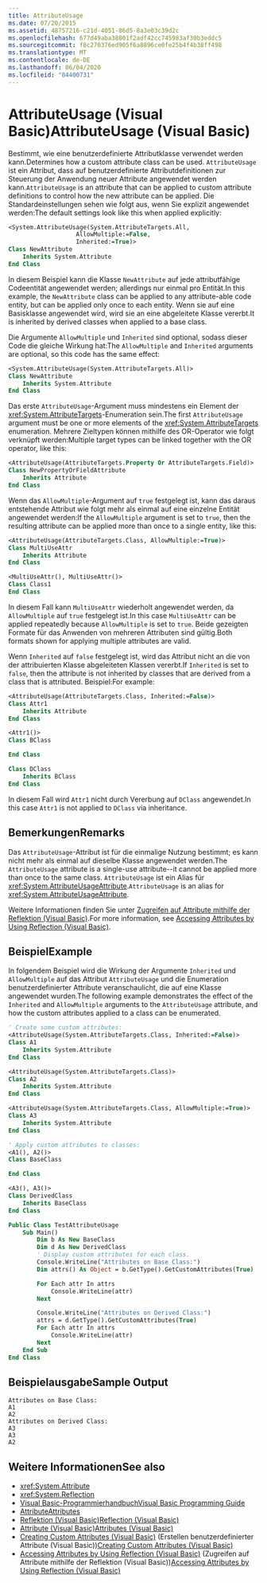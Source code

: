```yaml
---
title: AttributeUsage
ms.date: 07/20/2015
ms.assetid: 48757216-c21d-4051-86d5-8a3e03c39d2c
ms.openlocfilehash: 677d49aba38801f2adf42cc745983af30b3eddc5
ms.sourcegitcommit: f8c270376ed905f6a8896ce0fe25b4f4b38ff498
ms.translationtype: MT
ms.contentlocale: de-DE
ms.lasthandoff: 06/04/2020
ms.locfileid: "84400731"
---
```

# <a name="attributeusage-visual-basic"></a><span data-ttu-id="92d7f-102">AttributeUsage (Visual Basic)</span><span class="sxs-lookup"><span data-stu-id="92d7f-102">AttributeUsage (Visual Basic)</span></span>

<span data-ttu-id="92d7f-103">Bestimmt, wie eine benutzerdefinierte Attributklasse verwendet werden kann.</span><span class="sxs-lookup"><span data-stu-id="92d7f-103">Determines how a custom attribute class can be used.</span></span> <span data-ttu-id="92d7f-104">`AttributeUsage` ist ein Attribut, dass auf benutzerdefinierte Attributdefinitionen zur Steuerung der Anwendung neuer Attribute angewendet werden kann.</span><span class="sxs-lookup"><span data-stu-id="92d7f-104">`AttributeUsage` is an attribute that can be applied to custom attribute definitions to control how the new attribute can be applied.</span></span> <span data-ttu-id="92d7f-105">Die Standardeinstellungen sehen wie folgt aus, wenn Sie explizit angewendet werden:</span><span class="sxs-lookup"><span data-stu-id="92d7f-105">The default settings look like this when applied explicitly:</span></span>

```vb
<System.AttributeUsage(System.AttributeTargets.All,
                   AllowMultiple:=False,
                   Inherited:=True)>
Class NewAttribute
    Inherits System.Attribute
End Class
```

<span data-ttu-id="92d7f-106">In diesem Beispiel kann die Klasse `NewAttribute` auf jede attributfähige Codeentität angewendet werden; allerdings nur einmal pro Entität.</span><span class="sxs-lookup"><span data-stu-id="92d7f-106">In this example, the `NewAttribute` class can be applied to any attribute-able code entity, but can be applied only once to each entity.</span></span> <span data-ttu-id="92d7f-107">Wenn sie auf eine Basisklasse angewendet wird, wird sie an eine abgeleitete Klasse vererbt.</span><span class="sxs-lookup"><span data-stu-id="92d7f-107">It is inherited by derived classes when applied to a base class.</span></span>

<span data-ttu-id="92d7f-108">Die Argumente `AllowMultiple` und `Inherited` sind optional, sodass dieser Code die gleiche Wirkung hat:</span><span class="sxs-lookup"><span data-stu-id="92d7f-108">The `AllowMultiple` and `Inherited` arguments are optional, so this code has the same effect:</span></span>

```vb
<System.AttributeUsage(System.AttributeTargets.All)>
Class NewAttribute
    Inherits System.Attribute
End Class
```

<span data-ttu-id="92d7f-109">Das erste `AttributeUsage`-Argument muss mindestens ein Element der <xref:System.AttributeTargets>-Enumeration sein.</span><span class="sxs-lookup"><span data-stu-id="92d7f-109">The first `AttributeUsage` argument must be one or more elements of the <xref:System.AttributeTargets> enumeration.</span></span> <span data-ttu-id="92d7f-110">Mehrere Zieltypen können mithilfe des OR-Operator wie folgt verknüpft werden:</span><span class="sxs-lookup"><span data-stu-id="92d7f-110">Multiple target types can be linked together with the OR operator, like this:</span></span>

```vb
<AttributeUsage(AttributeTargets.Property Or AttributeTargets.Field)>
Class NewPropertyOrFieldAttribute
    Inherits Attribute
End Class
```

<span data-ttu-id="92d7f-111">Wenn das `AllowMultiple`-Argument auf `true` festgelegt ist, kann das daraus entstehende Attribut wie folgt mehr als einmal auf eine einzelne Entität angewendet werden:</span><span class="sxs-lookup"><span data-stu-id="92d7f-111">If the `AllowMultiple` argument is set to `true`, then the resulting attribute can be applied more than once to a single entity, like this:</span></span>

```vb
<AttributeUsage(AttributeTargets.Class, AllowMultiple:=True)>
Class MultiUseAttr
    Inherits Attribute
End Class

<MultiUseAttr(), MultiUseAttr()>
Class Class1
End Class
```

<span data-ttu-id="92d7f-112">In diesem Fall kann `MultiUseAttr` wiederholt angewendet werden, da `AllowMultiple` auf `true` festgelegt ist.</span><span class="sxs-lookup"><span data-stu-id="92d7f-112">In this case `MultiUseAttr` can be applied repeatedly because `AllowMultiple` is set to `true`.</span></span> <span data-ttu-id="92d7f-113">Beide gezeigten Formate für das Anwenden von mehreren Attributen sind gültig.</span><span class="sxs-lookup"><span data-stu-id="92d7f-113">Both formats shown for applying multiple attributes are valid.</span></span>

<span data-ttu-id="92d7f-114">Wenn `Inherited` auf `false` festgelegt ist, wird das Attribut nicht an die von der attribuierten Klasse abgeleiteten Klassen vererbt.</span><span class="sxs-lookup"><span data-stu-id="92d7f-114">If `Inherited` is set to `false`, then the attribute is not inherited by classes that are derived from a class that is attributed.</span></span> <span data-ttu-id="92d7f-115">Beispiel:</span><span class="sxs-lookup"><span data-stu-id="92d7f-115">For example:</span></span>

```vb
<AttributeUsage(AttributeTargets.Class, Inherited:=False)>
Class Attr1
    Inherits Attribute
End Class

<Attr1()>
Class BClass

End Class

Class DClass
    Inherits BClass
End Class
```

<span data-ttu-id="92d7f-116">In diesem Fall wird `Attr1` nicht durch Vererbung auf `DClass` angewendet.</span><span class="sxs-lookup"><span data-stu-id="92d7f-116">In this case `Attr1` is not applied to `DClass` via inheritance.</span></span>

## <a name="remarks"></a><span data-ttu-id="92d7f-117">Bemerkungen</span><span class="sxs-lookup"><span data-stu-id="92d7f-117">Remarks</span></span>

<span data-ttu-id="92d7f-118">Das `AttributeUsage`-Attribut ist für die einmalige Nutzung bestimmt; es kann nicht mehr als einmal auf dieselbe Klasse angewendet werden.</span><span class="sxs-lookup"><span data-stu-id="92d7f-118">The `AttributeUsage` attribute is a single-use attribute--it cannot be applied more than once to the same class.</span></span> <span data-ttu-id="92d7f-119">`AttributeUsage` ist ein Alias für <xref:System.AttributeUsageAttribute>.</span><span class="sxs-lookup"><span data-stu-id="92d7f-119">`AttributeUsage` is an alias for <xref:System.AttributeUsageAttribute>.</span></span>

<span data-ttu-id="92d7f-120">Weitere Informationen finden Sie unter [Zugreifen auf Attribute mithilfe der Reflektion (Visual Basic)](accessing-attributes-by-using-reflection.md).</span><span class="sxs-lookup"><span data-stu-id="92d7f-120">For more information, see [Accessing Attributes by Using Reflection (Visual Basic)](accessing-attributes-by-using-reflection.md).</span></span>

## <a name="example"></a><span data-ttu-id="92d7f-121">Beispiel</span><span class="sxs-lookup"><span data-stu-id="92d7f-121">Example</span></span>

<span data-ttu-id="92d7f-122">In folgendem Beispiel wird die Wirkung der Argumente `Inherited` und `AllowMultiple` auf das Attribut `AttributeUsage` und die Enumeration benutzerdefinierter Attribute veranschaulicht, die auf eine Klasse angewendet wurden.</span><span class="sxs-lookup"><span data-stu-id="92d7f-122">The following example demonstrates the effect of the `Inherited` and `AllowMultiple` arguments to the `AttributeUsage` attribute, and how the custom attributes applied to a class can be enumerated.</span></span>

```vb
' Create some custom attributes:
<AttributeUsage(System.AttributeTargets.Class, Inherited:=False)>
Class A1
    Inherits System.Attribute
End Class

<AttributeUsage(System.AttributeTargets.Class)>
Class A2
    Inherits System.Attribute
End Class

<AttributeUsage(System.AttributeTargets.Class, AllowMultiple:=True)>
Class A3
    Inherits System.Attribute
End Class

' Apply custom attributes to classes:
<A1(), A2()>
Class BaseClass

End Class

<A3(), A3()>
Class DerivedClass
    Inherits BaseClass
End Class

Public Class TestAttributeUsage
    Sub Main()
        Dim b As New BaseClass
        Dim d As New DerivedClass
        ' Display custom attributes for each class.
        Console.WriteLine("Attributes on Base Class:")
        Dim attrs() As Object = b.GetType().GetCustomAttributes(True)

        For Each attr In attrs
            Console.WriteLine(attr)
        Next

        Console.WriteLine("Attributes on Derived Class:")
        attrs = d.GetType().GetCustomAttributes(True)
        For Each attr In attrs
            Console.WriteLine(attr)
        Next
    End Sub
End Class
```

## <a name="sample-output"></a><span data-ttu-id="92d7f-123">Beispielausgabe</span><span class="sxs-lookup"><span data-stu-id="92d7f-123">Sample Output</span></span>

```console
Attributes on Base Class:
A1
A2
Attributes on Derived Class:
A3
A3
A2
```

## <a name="see-also"></a><span data-ttu-id="92d7f-124">Weitere Informationen</span><span class="sxs-lookup"><span data-stu-id="92d7f-124">See also</span></span>

- <xref:System.Attribute>
- <xref:System.Reflection>
- [<span data-ttu-id="92d7f-125">Visual Basic-Programmierhandbuch</span><span class="sxs-lookup"><span data-stu-id="92d7f-125">Visual Basic Programming Guide</span></span>](../../index.md)
- [<span data-ttu-id="92d7f-126">Attribute</span><span class="sxs-lookup"><span data-stu-id="92d7f-126">Attributes</span></span>](../../../../standard/attributes/index.md)
- [<span data-ttu-id="92d7f-127">Reflektion (Visual Basic)</span><span class="sxs-lookup"><span data-stu-id="92d7f-127">Reflection (Visual Basic)</span></span>](../reflection.md)
- [<span data-ttu-id="92d7f-128">Attribute (Visual Basic)</span><span class="sxs-lookup"><span data-stu-id="92d7f-128">Attributes (Visual Basic)</span></span>](../../../language-reference/attributes.md)
- <span data-ttu-id="92d7f-129">[Creating Custom Attributes (Visual Basic)](creating-custom-attributes.md) (Erstellen benutzerdefinierter Attribute (Visual Basic))</span><span class="sxs-lookup"><span data-stu-id="92d7f-129">[Creating Custom Attributes (Visual Basic)](creating-custom-attributes.md)</span></span>
- <span data-ttu-id="92d7f-130">[Accessing Attributes by Using Reflection (Visual Basic)](accessing-attributes-by-using-reflection.md) (Zugreifen auf Attribute mithilfe der Reflektion (Visual Basic))</span><span class="sxs-lookup"><span data-stu-id="92d7f-130">[Accessing Attributes by Using Reflection (Visual Basic)](accessing-attributes-by-using-reflection.md)</span></span>
